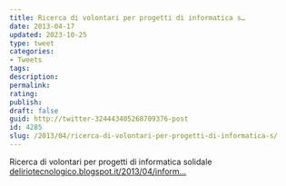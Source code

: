 ```yaml
---
title: Ricerca di volontari per progetti di informatica s…
date: 2013-04-17
updated: 2023-10-25
type: tweet
categories:
- Tweets
tags: 
description: 
permalink: 
rating: 
publish: 
draft: false
guid: http://twitter-324443405268709376-post
id: 4285
slug: /2013/04/ricerca-di-volontari-per-progetti-di-informatica-s/
---
```


Ricerca di volontari per progetti di informatica solidale [deliriotecnologico.blogspot.it/2013/04/inform…](http://deliriotecnologico.blogspot.it/2013/04/informatica-solidale-ricerca-di.html)